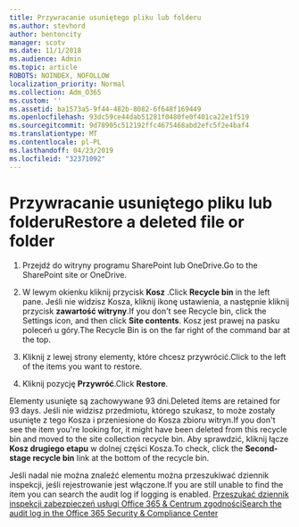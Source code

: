 ```yaml
---
title: Przywracanie usuniętego pliku lub folderu
ms.author: stevhord
author: bentoncity
manager: scotv
ms.date: 11/1/2018
ms.audience: Admin
ms.topic: article
ROBOTS: NOINDEX, NOFOLLOW
localization_priority: Normal
ms.collection: Adm_O365
ms.custom: ''
ms.assetid: ba1573a5-9f44-482b-8082-6f648f169449
ms.openlocfilehash: 93dc59ce44dab51281f0480fe0f401ca22e1f519
ms.sourcegitcommit: 9d78905c512192ffc4675468abd2efc5f2e4baf4
ms.translationtype: MT
ms.contentlocale: pl-PL
ms.lasthandoff: 04/23/2019
ms.locfileid: "32371092"
---
```

# <a name="restore-a-deleted-file-or-folder"></a><span data-ttu-id="bf9da-102">Przywracanie usuniętego pliku lub folderu</span><span class="sxs-lookup"><span data-stu-id="bf9da-102">Restore a deleted file or folder</span></span>

1. <span data-ttu-id="bf9da-103">Przejdź do witryny programu SharePoint lub OneDrive.</span><span class="sxs-lookup"><span data-stu-id="bf9da-103">Go to the SharePoint site or OneDrive.</span></span>
    
2. <span data-ttu-id="bf9da-104">W lewym okienku kliknij przycisk **Kosz** .</span><span class="sxs-lookup"><span data-stu-id="bf9da-104">Click **Recycle bin** in the left pane.</span></span> <span data-ttu-id="bf9da-105">Jeśli nie widzisz Kosza, kliknij ikonę ustawienia, a następnie kliknij przycisk **zawartość witryny**.</span><span class="sxs-lookup"><span data-stu-id="bf9da-105">If you don't see Recycle bin, click the Settings icon, and then click **Site contents**.</span></span> <span data-ttu-id="bf9da-106">Kosz jest prawej na pasku poleceń u góry.</span><span class="sxs-lookup"><span data-stu-id="bf9da-106">The Recycle Bin is on the far right of the command bar at the top.</span></span>
    
3. <span data-ttu-id="bf9da-107">Kliknij z lewej strony elementy, które chcesz przywrócić.</span><span class="sxs-lookup"><span data-stu-id="bf9da-107">Click to the left of the items you want to restore.</span></span>
    
4. <span data-ttu-id="bf9da-108">Kliknij pozycję **Przywróć**.</span><span class="sxs-lookup"><span data-stu-id="bf9da-108">Click **Restore**.</span></span>
    
<span data-ttu-id="bf9da-109">Elementy usunięte są zachowywane 93 dni.</span><span class="sxs-lookup"><span data-stu-id="bf9da-109">Deleted items are retained for 93 days.</span></span> <span data-ttu-id="bf9da-110">Jeśli nie widzisz przedmiotu, którego szukasz, to może zostały usunięte z tego Kosza i przeniesione do Kosza zbioru witryn.</span><span class="sxs-lookup"><span data-stu-id="bf9da-110">If you don't see the item you're looking for, it might have been deleted from this recycle bin and moved to the site collection recycle bin.</span></span> <span data-ttu-id="bf9da-111">Aby sprawdzić, kliknij łącze **Kosz drugiego etapu** w dolnej części Kosza.</span><span class="sxs-lookup"><span data-stu-id="bf9da-111">To check, click the **Second-stage recycle bin** link at the bottom of the recycle bin.</span></span> 
  
<span data-ttu-id="bf9da-112">Jeśli nadal nie można znaleźć elementu można przeszukiwać dziennik inspekcji, jeśli rejestrowanie jest włączone.</span><span class="sxs-lookup"><span data-stu-id="bf9da-112">If you are still unable to find the item you can search the audit log if logging is enabled.</span></span> [<span data-ttu-id="bf9da-113">Przeszukać dziennik inspekcji zabezpieczeń usługi Office 365 &amp; Centrum zgodności</span><span class="sxs-lookup"><span data-stu-id="bf9da-113">Search the audit log in the Office 365 Security &amp; Compliance Center</span></span>](https://support.office.com/article/0d4d0f35-390b-4518-800e-0c7ec95e946c.aspx)
  

